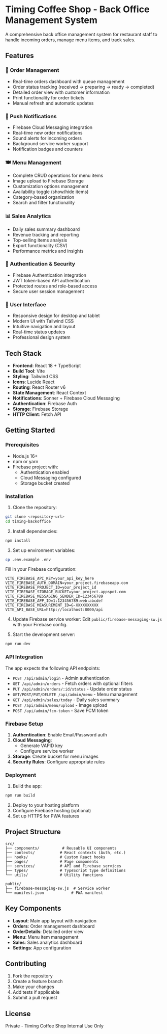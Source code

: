 # Timing Coffee Shop - Back Office Management System

A comprehensive back office management system for restaurant staff to handle incoming orders, manage menu items, and track sales.

## Features

### 🏪 Order Management
- Real-time orders dashboard with queue management
- Order status tracking (received → preparing → ready → completed)
- Detailed order view with customer information
- Print functionality for order tickets
- Manual refresh and automatic updates

### 🔔 Push Notifications
- Firebase Cloud Messaging integration
- Real-time new order notifications
- Sound alerts for incoming orders
- Background service worker support
- Notification badges and counters

### 🍽️ Menu Management
- Complete CRUD operations for menu items
- Image upload to Firebase Storage
- Customization options management
- Availability toggle (show/hide items)
- Category-based organization
- Search and filter functionality

### 📊 Sales Analytics
- Daily sales summary dashboard
- Revenue tracking and reporting
- Top-selling items analysis
- Export functionality (CSV)
- Performance metrics and insights

### 🔐 Authentication & Security
- Firebase Authentication integration
- JWT token-based API authentication
- Protected routes and role-based access
- Secure user session management

### 🎨 User Interface
- Responsive design for desktop and tablet
- Modern UI with Tailwind CSS
- Intuitive navigation and layout
- Real-time status updates
- Professional design system

## Tech Stack

- **Frontend**: React 18 + TypeScript
- **Build Tool**: Vite
- **Styling**: Tailwind CSS
- **Icons**: Lucide React
- **Routing**: React Router v6
- **State Management**: React Context
- **Notifications**: Sonner + Firebase Cloud Messaging
- **Authentication**: Firebase Auth
- **Storage**: Firebase Storage
- **HTTP Client**: Fetch API

## Getting Started

### Prerequisites

- Node.js 16+ 
- npm or yarn
- Firebase project with:
  - Authentication enabled
  - Cloud Messaging configured
  - Storage bucket created

### Installation

1. Clone the repository:
```bash
git clone <repository-url>
cd timing-backoffice
```

2. Install dependencies:
```bash
npm install
```

3. Set up environment variables:
```bash
cp .env.example .env
```

Fill in your Firebase configuration:
```env
VITE_FIREBASE_API_KEY=your_api_key_here
VITE_FIREBASE_AUTH_DOMAIN=your_project.firebaseapp.com
VITE_FIREBASE_PROJECT_ID=your_project_id
VITE_FIREBASE_STORAGE_BUCKET=your_project.appspot.com
VITE_FIREBASE_MESSAGING_SENDER_ID=123456789
VITE_FIREBASE_APP_ID=1:123456789:web:abcdef
VITE_FIREBASE_MEASUREMENT_ID=G-XXXXXXXXXX
VITE_API_BASE_URL=http://localhost:8000/api
```

4. Update Firebase service worker:
Edit `public/firebase-messaging-sw.js` with your Firebase config.

5. Start the development server:
```bash
npm run dev
```

### API Integration

The app expects the following API endpoints:

- `POST /api/admin/login` - Admin authentication
- `GET /api/admin/orders` - Fetch orders with optional filters
- `PUT /api/admin/orders/:id/status` - Update order status
- `GET/POST/PUT/DELETE /api/admin/menu` - Menu management
- `GET /api/admin/sales/today` - Daily sales summary
- `POST /api/admin/menu/upload` - Image upload
- `POST /api/admin/fcm-token` - Save FCM token

### Firebase Setup

1. **Authentication**: Enable Email/Password auth
2. **Cloud Messaging**: 
   - Generate VAPID key
   - Configure service worker
3. **Storage**: Create bucket for menu images
4. **Security Rules**: Configure appropriate rules

### Deployment

1. Build the app:
```bash
npm run build
```

2. Deploy to your hosting platform
3. Configure Firebase hosting (optional)
4. Set up HTTPS for PWA features

## Project Structure

```
src/
├── components/          # Reusable UI components
├── contexts/           # React contexts (Auth, etc.)
├── hooks/              # Custom React hooks
├── pages/              # Page components
├── services/           # API and Firebase services
├── types/              # TypeScript type definitions
└── utils/              # Utility functions

public/
├── firebase-messaging-sw.js  # Service worker
└── manifest.json            # PWA manifest
```

## Key Components

- **Layout**: Main app layout with navigation
- **Orders**: Order management dashboard
- **OrderDetails**: Detailed order view
- **Menu**: Menu item management
- **Sales**: Sales analytics dashboard
- **Settings**: App configuration

## Contributing

1. Fork the repository
2. Create a feature branch
3. Make your changes
4. Add tests if applicable
5. Submit a pull request

## License

Private - Timing Coffee Shop Internal Use Only
